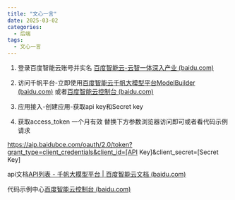 ```yaml
---
title: "文心一言"
date: 2025-03-02
categories:
  - 后端
tags:
  - 文心一言
---
```


1. 登录百度智能云账号并实名 [百度智能云-云智一体深入产业 (baidu.com)](https://cloud.baidu.com/)
2. 访问千帆平台-立即使用[百度智能云千帆大模型平台ModelBuilder (baidu.com)](https://qianfan.cloud.baidu.com/) 或者[百度智能云控制台 (baidu.com)](https://console.bce.baidu.com/qianfan/overview)

3. 应用接入-创建应用-获取api key和Secret key

4. 获取access_token 一个月有效 替换下方参数浏览器访问即可或者看代码示例请求

https://aip.baidubce.com/oauth/2.0/token?grant_type=client_credentials&client_id=[API Key]&client_secret=[Secret Key]



api文档[API列表 - 千帆大模型平台 | 百度智能云文档 (baidu.com)](https://cloud.baidu.com/doc/WENXINWORKSHOP/s/Nlks5zkzu)

代码示例中心[百度智能云控制台 (baidu.com)](https://console.bce.baidu.com/support/#/api)